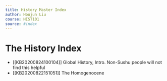 ```yaml
---
title: History Master Index
author: Houjun Liu
course: HIST101
source: #index
---
```


# The History Index

* [[KB20200824100104]] Global History, Intro. Non-Sushu people will not find this helpful
* [[KB20200822151051]] The Homogenocene